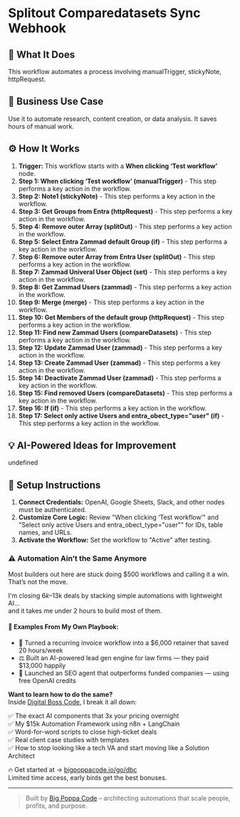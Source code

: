 # Splitout Comparedatasets Sync Webhook

## 🚀 What It Does
This workflow automates a process involving manualTrigger, stickyNote, httpRequest.

## 💼 Business Use Case
Use it to automate research, content creation, or data analysis. It saves hours of manual work.

## ⚙️ How It Works
1.  **Trigger:** This workflow starts with a **When clicking ‘Test workflow’** node.
2. **Step 1: When clicking ‘Test workflow’ (manualTrigger)** - This step performs a key action in the workflow.
3. **Step 2: Note1 (stickyNote)** - This step performs a key action in the workflow.
4. **Step 3: Get Groups from Entra (httpRequest)** - This step performs a key action in the workflow.
5. **Step 4: Remove outer Array (splitOut)** - This step performs a key action in the workflow.
6. **Step 5: Select Entra Zammad default Group (if)** - This step performs a key action in the workflow.
7. **Step 6: Remove outer Array from Entra User (splitOut)** - This step performs a key action in the workflow.
8. **Step 7: Zammad Univeral User Object (set)** - This step performs a key action in the workflow.
9. **Step 8: Get Zammad Users (zammad)** - This step performs a key action in the workflow.
10. **Step 9: Merge (merge)** - This step performs a key action in the workflow.
11. **Step 10: Get Members of the default group (httpRequest)** - This step performs a key action in the workflow.
12. **Step 11: Find new Zammad Users (compareDatasets)** - This step performs a key action in the workflow.
13. **Step 12: Update Zammad User (zammad)** - This step performs a key action in the workflow.
14. **Step 13: Create Zammad User (zammad)** - This step performs a key action in the workflow.
15. **Step 14: Deactivate Zammad User (zammad)** - This step performs a key action in the workflow.
16. **Step 15: Find removed Users (compareDatasets)** - This step performs a key action in the workflow.
17. **Step 16: If (if)** - This step performs a key action in the workflow.
18. **Step 17: Select only active Users and entra_obect_type="user" (if)** - This step performs a key action in the workflow.

## 💡 AI-Powered Ideas for Improvement
undefined

## 🔧 Setup Instructions
1. **Connect Credentials:** OpenAI, Google Sheets, Slack, and other nodes must be authenticated.
2. **Customize Core Logic:** Review "When clicking ‘Test workflow’" and "Select only active Users and entra_obect_type="user"" for IDs, table names, and URLs.
3. **Activate the Workflow:** Set the workflow to "Active" after testing.

### ⚠️ Automation Ain’t the Same Anymore

Most builders out here are stuck doing $500 workflows and calling it a win.  
That’s not the move.  

I'm closing $6k–$13k deals by stacking simple automations with lightweight AI...  
and it takes me under 2 hours to build most of them.

#### 🧠 Examples From My Own Playbook:
- 🔁 Turned a recurring invoice workflow into a $6,000 retainer that saved 20 hours/week  
- ⚖️ Built an AI-powered lead gen engine for law firms — they paid $13,000 happily  
- 🚀 Launched an SEO agent that outperforms funded companies — using free OpenAI credits  

**Want to learn how to do the same?**  
Inside [Digital Boss Code](https://bigpoppacode.io/go/dbc), I break it all down:

✅ The exact AI components that 3x your pricing overnight  
✅ My $15k Automation Framework using n8n + LangChain  
✅ Word-for-word scripts to close high-ticket deals  
✅ Real client case studies with templates  
✅ How to stop looking like a tech VA and start moving like a Solution Architect  

🔥 Get started at → [bigpoppacode.io/go/dbc](https://bigpoppacode.io/go/dbc)  
Limited time access, early birds get the best bonuses.

---
> Built by [Big Poppa Code](https://bigpoppacode.io) – architecting automations that scale people, profits, and purpose.
